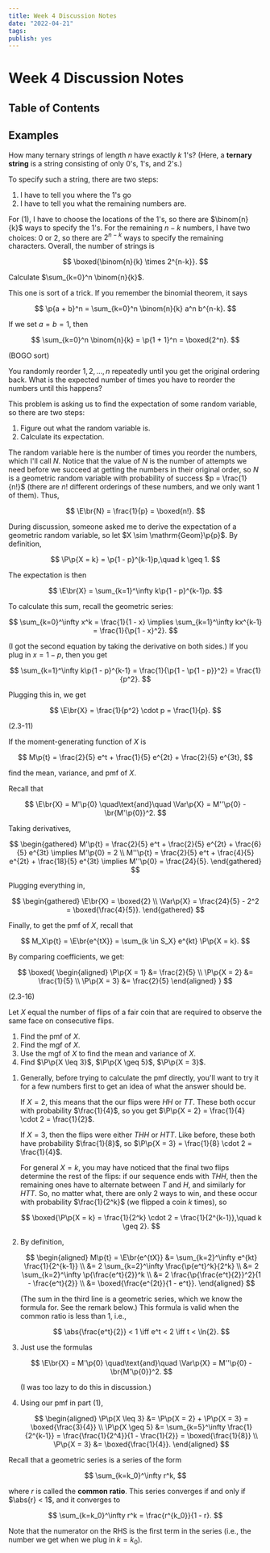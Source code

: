 ```yaml
---
title: Week 4 Discussion Notes
date: "2022-04-21"
tags:
publish: yes
---
```


# Week 4 Discussion Notes

## Table of Contents

## Examples

<example>

How many ternary strings of length $n$ have exactly $k$ $1$'s? (Here, a **ternary string** is a string consisting of only $0$'s, $1$'s, and $2$'s.)

</example>

<solution>

To specify such a string, there are two steps:

1. I have to tell you where the $1$'s go
2. I have to tell you what the remaining numbers are.

For (1), I have to choose the locations of the $1$'s, so there are $\binom{n}{k}$ ways to specify the $1$'s. For the remaining $n-k$ numbers, I have two choices: $0$ or $2$, so there are $2^{n-k}$ ways to specify the remaining characters. Overall, the number of strings is

$$
\boxed{\binom{n}{k} \times 2^{n-k}}.
$$

</solution>

<example>

Calculate $\sum_{k=0}^n \binom{n}{k}$.

</example>

<solution>

This one is sort of a trick. If you remember the binomial theorem, it says

$$
\p{a + b}^n = \sum_{k=0}^n \binom{n}{k} a^n b^{n-k}.
$$

If we set $a = b = 1$, then

$$
\sum_{k=0}^n \binom{n}{k} = \p{1 + 1}^n = \boxed{2^n}.
$$

</solution>

<example> (BOGO sort)

You randomly reorder $1, 2, \ldots, n$ repeatedly until you get the original ordering back. What is the expected number of times you have to reorder the numbers until this happens?

</example>

<solution>

This problem is asking us to find the expectation of some random variable, so there are two steps:

1. Figure out what the random variable is.
2. Calculate its expectation.

The random variable here is the number of times you reorder the numbers, which I'll call $N$. Notice that the value of $N$ is the number of attempts we need before we succeed at getting the numbers in their original order, so $N$ is a geometric random variable with probability of success $p = \frac{1}{n!}$ (there are $n!$ different orderings of these numbers, and we only want $1$ of them). Thus,

$$
\E\br{N} = \frac{1}{p} = \boxed{n!}.
$$

</solution>

<remark>

During discussion, someone asked me to derive the expectation of a geometric random variable, so let $X \sim \mathrm{Geom}\p{p}$. By definition,

$$
\P\p{X = k} = \p{1 - p}^{k-1}p,\quad k \geq 1.
$$

The expectation is then

$$
\E\br{X}
    = \sum_{k=1}^\infty k\p{1 - p}^{k-1}p.
$$

To calculate this sum, recall the geometric series:

$$
\sum_{k=0}^\infty x^k = \frac{1}{1 - x}
\implies \sum_{k=1}^\infty kx^{k-1} = \frac{1}{\p{1 - x}^2}.
$$

(I got the second equation by taking the derivative on both sides.) If you plug in $x = 1 - p$, then you get

$$
\sum_{k=1}^\infty k\p{1 - p}^{k-1}
    = \frac{1}{\p{1 - \p{1 - p}}^2}
    = \frac{1}{p^2}.
$$

Plugging this in, we get

$$
\E\br{X} = \frac{1}{p^2} \cdot p = \frac{1}{p}.
$$

</remark>

<example> (2.3-11)

If the moment-generating function of $X$ is

$$
M\p{t} = \frac{2}{5} e^t + \frac{1}{5} e^{2t} + \frac{2}{5} e^{3t},
$$

find the mean, variance, and pmf of $X$.

</example>

<solution>

Recall that

$$
\E\br{X} = M'\p{0}
\quad\text{and}\quad \Var\p{X} = M''\p{0} - \br{M'\p{0}}^2.
$$

Taking derivatives,

$$
\begin{gathered}
    M'\p{t} = \frac{2}{5} e^t + \frac{2}{5} e^{2t} + \frac{6}{5} e^{3t}
        \implies M'\p{0} = 2 \\
    M''\p{t} = \frac{2}{5} e^t + \frac{4}{5} e^{2t} + \frac{18}{5} e^{3t}
        \implies M''\p{0} = \frac{24}{5}.
\end{gathered}
$$

Plugging everything in,

$$
\begin{gathered}
    \E\br{X} = \boxed{2} \\
    \Var\p{X} = \frac{24}{5} - 2^2 = \boxed{\frac{4}{5}}.
\end{gathered}
$$

Finally, to get the pmf of $X$, recall that

$$
M_X\p{t}
    = \E\br{e^{tX}}
    = \sum_{k \in S_X} e^{kt} \P\p{X = k}.
$$

By comparing coefficients, we get:

$$
\boxed{
    \begin{aligned}
        \P\p{X = 1} &= \frac{2}{5} \\
        \P\p{X = 2} &= \frac{1}{5} \\
        \P\p{X = 3} &= \frac{2}{5}
    \end{aligned}
}
$$

</solution>

<example> (2.3-16)

Let $X$ equal the number of flips of a fair coin that are required to observe the same face on consecutive flips.

1. Find the pmf of $X$.
2. Find the mgf of $X$.
3. Use the mgf of $X$ to find the mean and variance of $X$.
4. Find $\P\p{X \leq 3}$, $\P\p{X \geq 5}$, $\P\p{X = 3}$.

</example>

<solution>

1. Generally, before trying to calculate the pmf directly, you'll want to try it for a few numbers first to get an idea of what the answer should be.

    If $X = 2$, this means that the our flips were $HH$ or $TT$. These both occur with probability $\frac{1}{4}$, so you get $\P\p{X = 2} = \frac{1}{4} \cdot 2 = \frac{1}{2}$.

    If $X = 3$, then the flips were either $THH$ or $HTT$. Like before, these both have probability $\frac{1}{8}$, so $\P\p{X = 3} = \frac{1}{8} \cdot 2 = \frac{1}{4}$.

    For general $X = k$, you may have noticed that the final two flips determine the rest of the flips: if our sequence ends with $THH$, then the remaining ones have to alternate between $T$ and $H$, and similarly for $HTT$. So, no matter what, there are only $2$ ways to win, and these occur with probability $\frac{1}{2^k}$ (we flipped a coin $k$ times), so

    $$
    \boxed{\P\p{X = k} = \frac{1}{2^k} \cdot 2 = \frac{1}{2^{k-1}},\quad k \geq 2}.
    $$

2. By definition,

    $$
    \begin{aligned}
        M\p{t}
             = \E\br{e^{tX}}
            &= \sum_{k=2}^\infty e^{kt} \frac{1}{2^{k-1}} \\
            &= 2 \sum_{k=2}^\infty \frac{\p{e^t}^k}{2^k} \\
            &= 2 \sum_{k=2}^\infty \p{\frac{e^t}{2}}^k \\
            &= 2 \frac{\p{\frac{e^t}{2}}^2}{1 - \frac{e^t}{2}} \\
            &= \boxed{\frac{e^{2t}}{1 - e^t}}.
    \end{aligned}
    $$

    (The sum in the third line is a geometric series, which we know the formula for. See the remark below.) This formula is valid when the common ratio is less than $1$, i.e.,

    $$
    \abs{\frac{e^t}{2}} < 1
    \iff e^t < 2
    \iff t < \ln{2}.
    $$

3. Just use the formulas

    $$
    \E\br{X} = M'\p{0}
    \quad\text{and}\quad \Var\p{X} = M''\p{0} - \br{M'\p{0}}^2.
    $$

    (I was too lazy to do this in discussion.)

4. Using our pmf in part (1),

    $$
    \begin{aligned}
        \P\p{X \leq 3} &= \P\p{X = 2} + \P\p{X = 3} = \boxed{\frac{3}{4}} \\
        \P\p{X \geq 5} &= \sum_{k=5}^\infty \frac{1}{2^{k-1}} = \frac{\frac{1}{2^4}}{1 - \frac{1}{2}} = \boxed{\frac{1}{8}} \\
        \P\p{X = 3} &= \boxed{\frac{1}{4}}.
    \end{aligned}
    $$

</solution>

<remark>

Recall that a geometric series is a series of the form

$$
\sum_{k=k_0}^\infty r^k,
$$

where $r$ is called the **common ratio**. This series converges if and only if $\abs{r} < 1$, and it converges to

$$
\sum_{k=k_0}^\infty r^k
    = \frac{r^{k_0}}{1 - r}.
$$

Note that the numerator on the RHS is the first term in the series (i.e., the number we get when we plug in $k = k_0$).

</remark>
